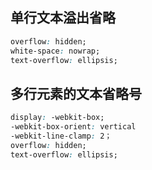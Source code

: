 ## 单行文本溢出省略
```css
overflow: hidden;
white-space: nowrap;
text-overflow: ellipsis;
```

## 多行元素的文本省略号
```css
display: -webkit-box;
-webkit-box-orient: vertical
-webkit-line-clamp: 2；
overflow: hidden;
text-overflow: ellipsis;
```

## 